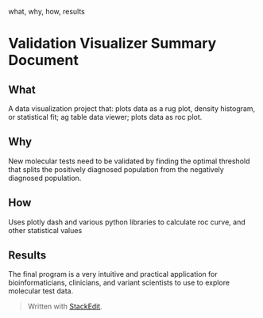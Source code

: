 what, why, how, results
# Validation Visualizer Summary Document
## What
A data visualization project that: plots data as a rug plot, density histogram, or statistical fit; ag table data viewer; plots data as roc plot.
## Why
New molecular tests need to be validated by finding the optimal threshold that splits the positively diagnosed population from the negatively diagnosed population.
## How
Uses plotly dash and various python libraries to calculate roc curve, and other statistical values
## Results
The final program is a very intuitive and practical application for bioinformaticians, clinicians, and variant scientists to use to explore molecular test data.


> Written with [StackEdit](https://stackedit.io/).

